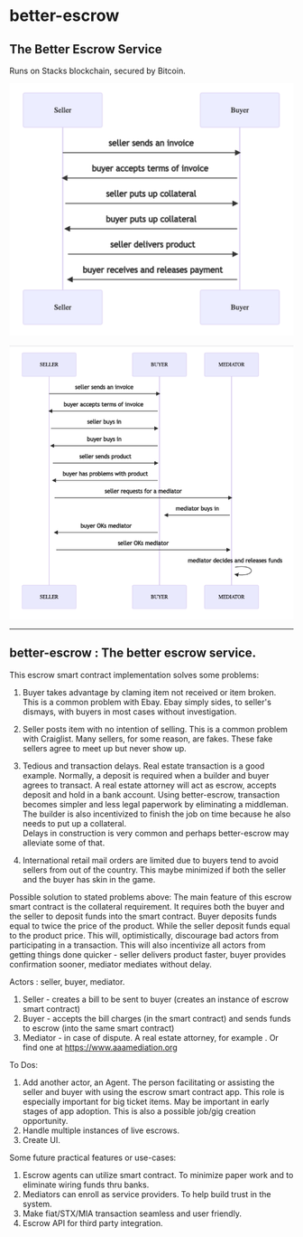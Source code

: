 # better-escrow
## The Better Escrow Service
Runs on Stacks blockchain, secured by Bitcoin.

![scenario_001.png](https://raw.githubusercontent.com/dartman10/better-escrow/develop/img/scenario_001.png)




![scenario_002.png]( https://raw.githubusercontent.com/dartman10/better-escrow/develop/img/scenario_002.png)


-------------------------------------------------------------
   better-escrow : The better escrow service.
-------------------------------------------------------------
 This escrow smart contract implementation solves some problems:

   1. Buyer takes advantage by claming item not received or item broken. 
      This is a common problem with Ebay. Ebay simply sides, to seller's dismays,
      with buyers in most cases without investigation.

   2. Seller posts item with no intention of selling.
      This is a common problem with Craiglist. Many sellers, for some reason,
      are fakes.  These fake sellers agree to meet up but never show up.

   3. Tedious and transaction delays.
      Real estate transaction is a good  example.
      Normally, a deposit is required when a builder and buyer agrees to transact.
      A real estate attorney will act as escrow, accepts deposit and hold in a bank account.
      Using better-escrow, transaction becomes simpler and less legal paperwork by eliminating a middleman.
      The builder is also incentivized to finish the job on time because he also needs to put up a collateral.  
      Delays in construction is very common and perhaps better-escrow may alleviate some of that.

   4. International retail mail orders are limited due to buyers tend to avoid sellers from out of the country.
      This maybe minimized if both the seller and the buyer has skin in the game.
      

 Possible solution to stated problems above:
   The main feature of this escrow smart contract is the collateral requirement.  It requires both the buyer
   and the seller to deposit funds into the smart contract.  Buyer deposits funds equal to twice the price of
   the product.  While the seller deposit funds equal to the product price.  This will, optimistically, discourage
   bad actors from participating in a transaction.  This will also incentivize all actors from getting things done
   quicker - seller delivers product faster, buyer provides confirmation sooner, mediator mediates without delay.
   
     
 Actors : seller, buyer, mediator.
   1. Seller - creates a bill to be sent to buyer (creates an instance of escrow smart contract)
   2. Buyer - accepts the bill charges (in the smart contract)  and sends funds to escrow (into the same smart contract)
   3. Mediator - in case of dispute. A real estate attorney, for example . Or find one at https://www.aaamediation.org


 To Dos:
   1. Add another actor, an Agent.  The person facilitating or assisting the seller and buyer with using 
      the escrow smart contract app.  This role is especially important for big ticket items.  May be important
      in early stages of app adoption.  This is also a possible job/gig creation opportunity.
   2. Handle multiple instances of live escrows.
   3. Create UI.


 Some future practical features or use-cases:
   1. Escrow agents can utilize smart contract. To minimize paper work and to eliminate wiring funds thru banks.
   2. Mediators can enroll as service providers.  To help build trust in the system.
   3. Make fiat/STX/MIA transaction seamless and user friendly.
   4. Escrow API for third party integration.



